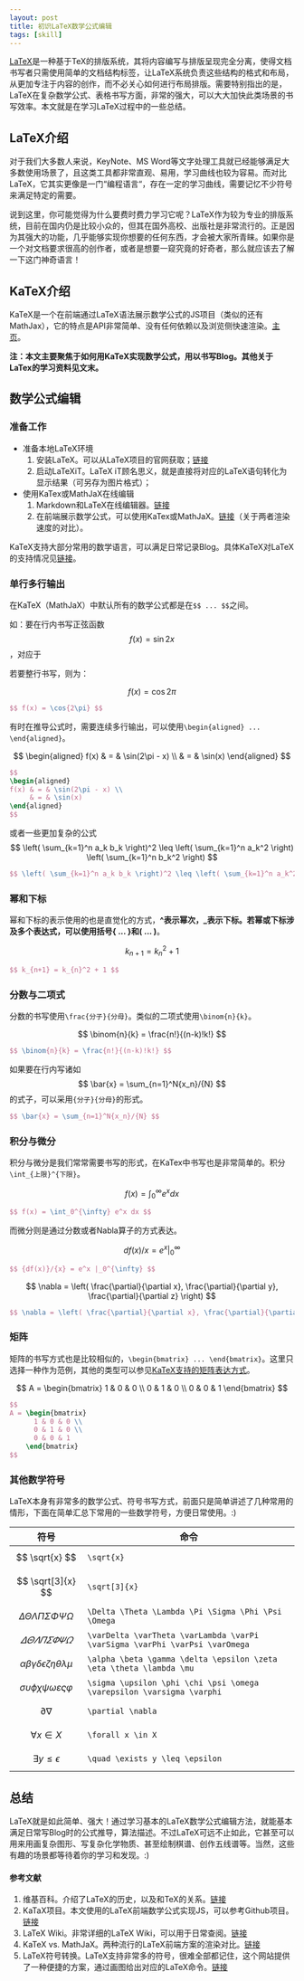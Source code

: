```yaml
---
layout: post
title: 初识LaTeX数学公式编辑
tags: [skill]
---
```



[LaTeX](https://zh.wikipedia.org/wiki/LaTeX)是一种基于TeX的排版系统，其将内容编写与排版呈现完全分离，使得文档书写者只需使用简单的文档结构标签，让LaTeX系统负责这些结构的格式和布局，从更加专注于内容的创作，而不必关心如何进行布局排版。需要特别指出的是，LaTeX在复杂数学公式、表格书写方面，非常的强大，可以大大加快此类场景的书写效率。本文就是在学习LaTeX过程中的一些总结。

## LaTeX介绍

对于我们大多数人来说，KeyNote、MS Word等文字处理工具就已经能够满足大多数使用场景了，且这类工具都非常直观、易用，学习曲线也较为容易。而对比LaTeX，它其实更像是一门“编程语言“，存在一定的学习曲线，需要记忆不少符号来满足特定的需要。

说到这里，你可能觉得为什么要费时费力学习它呢？LaTeX作为较为专业的排版系统，目前在国内仍是比较小众的，但其在国外高校、出版社是非常流行的。正是因为其强大的功能，几乎能够实现你想要的任何东西，才会被大家所青睐。如果你是一个对文档要求很高的创作者，或者是想要一窥究竟的好奇者，那么就应该去了解一下这门神奇语言！

## KaTeX介绍
KaTeX是一个在前端通过LaTeX语法展示数学公式的JS项目（类似的还有MathJax），它的特点是API非常简单、没有任何依赖以及浏览侧快速渲染。[主页](https://khan.github.io/KaTeX/)。

**注：本文主要聚焦于如何用KaTeX实现数学公式，用以书写Blog。其他关于LaTex的学习资料见文末。**

## 数学公式编辑

### 准备工作
* 准备本地LaTeX环境
  1. 安装LaTeX。可以从LaTeX项目的官网获取；[链接](https://www.latex-project.org/get/)
  2. 启动LaTeXiT。LaTeX iT顾名思义，就是直接将对应的LaTeX语句转化为显示结果（可另存为图片格式）；
* 使用KaTex或MathJaX在线编辑
  1. Markdown和LaTeX在线编辑器。[链接](https://upmath.me/)
  2. 在前端展示数学公式，可以使用KaTex或MathJaX。[链接](https://www.intmath.com/cg5/katex-mathjax-comparison.php)（关于两者渲染速度的对比）。

KaTeX支持大部分常用的数学语言，可以满足日常记录Blog。具体KaTeX对LaTeX的支持情况见[链接](https://github.com/Khan/KaTeX/wiki/Things-that-KaTeX-does-not-%28yet%29-support)。

### 单行多行输出

在KaTeX（MathJaX）中默认所有的数学公式都是在`$$ ... $$`之间。

如：要在行内书写正弦函数$$ f(x) = \sin{2x}$$，对应于

若要整行书写，则为：

$$ f(x) = \cos{2\pi} $$

```latex
$$ f(x) = \cos{2\pi} $$
```

有时在推导公式时，需要连续多行输出，可以使用`\begin{aligned} ... \end{aligned}`。

$$ 
\begin{aligned}
f(x) & = & \sin(2\pi - x) \\ 
     & = & \sin(x) 
\end{aligned}
$$

```latex
$$ 
\begin{aligned}
f(x) & = & \sin(2\pi - x) \\ 
     & = & \sin(x) 
\end{aligned}
$$
```

或者一些更加复杂的公式 $$ \left( \sum_{k=1}^n a_k b_k \right)^2 \leq \left( \sum_{k=1}^n a_k^2 \right) \left( \sum_{k=1}^n b_k^2 \right) $$

```latex
$$ \left( \sum_{k=1}^n a_k b_k \right)^2 \leq \left( \sum_{k=1}^n a_k^2 \right) \left( \sum_{k=1}^n b_k^2 \right) $$
```

### 幂和下标

幂和下标的表示使用的也是直觉化的方式，**^**表示幂次，**_**表示下标。若幂或下标涉及多个表达式，可以使用括号**{ ... }**和**( ... )**。

$$ k_{n+1} = k_{n}^2 + 1 $$

```latex
$$ k_{n+1} = k_{n}^2 + 1 $$
```

### 分数与二项式

分数的书写使用`\frac{分子}{分母}`。类似的二项式使用`\binom{n}{k}`。

$$ \binom{n}{k} = \frac{n!}{(n-k)!k!} $$

```latex
$$ \binom{n}{k} = \frac{n!}{(n-k)!k!} $$
```

如果要在行内写诸如$$ \bar{x} = \sum_{n=1}^N{x_n}/{N} $$的式子，可以采用`{分子}{分母}`的形式。


```latex
$$ \bar{x} = \sum_{n=1}^N{x_n}/{N} $$
```

### 积分与微分
积分与微分是我们常常需要书写的形式，在KaTex中书写也是非常简单的。积分`\int_{上限}^{下限}`。

$$ f(x) = \int_0^{\infty} e^x dx $$

```latex
$$ f(x) = \int_0^{\infty} e^x dx $$
```

而微分则是通过分数或者Nabla算子的方式表达。

$$ {df(x)}/{x} = e^x |_0^{\infty} $$

```latex
$$ {df(x)}/{x} = e^x |_0^{\infty} $$
```

$$ \nabla = \left( \frac{\partial}{\partial x}, \frac{\partial}{\partial y}, \frac{\partial}{\partial z} \right) $$

```latex
$$ \nabla = \left( \frac{\partial}{\partial x}, \frac{\partial}{\partial y}, \frac{\partial}{\partial z} \right) $$
```

### 矩阵

矩阵的书写方式也是比较相似的，`\begin{bmatrix} ... \end{bmatrix}`。这里只选择一种作为范例，其他的类型可以参见[KaTeX支持的矩阵表达方式](https://khan.github.io/KaTeX/function-support.html#environments)。

$$
A = \begin{bmatrix}
      1 & 0 & 0 \\
      0 & 1 & 0 \\
      0 & 0 & 1
    \end{bmatrix}
$$

```latex
$$
A = \begin{bmatrix}
      1 & 0 & 0 \\
      0 & 1 & 0 \\
      0 & 0 & 1
    \end{bmatrix}
$$
```

### 其他数学符号

LaTeX本身有非常多的数学公式、符号书写方式，前面只是简单讲述了几种常用的情形，下面在简单汇总下常用的一些数学符号，方便日常使用。:)

符号                          | 命令
----------------------------- | -------------
$$ \sqrt{x} $$                | `\sqrt{x}`
$$ \sqrt[3]{x} $$             | `\sqrt[3]{x}`
$$ \Delta \Theta \Lambda \Pi \Sigma \Phi \Psi \Omega $$ | `\Delta \Theta \Lambda \Pi \Sigma \Phi \Psi \Omega`
$$ \varDelta \varTheta \varLambda \varPi \varSigma \varPhi \varPsi \varOmega$$ | `\varDelta \varTheta \varLambda \varPi \varSigma \varPhi \varPsi \varOmega`
$$ \alpha \beta \gamma \delta \epsilon \zeta \eta \theta \lambda \mu $$ | `\alpha \beta \gamma \delta \epsilon \zeta \eta \theta \lambda \mu`
$$ \sigma \upsilon \phi \chi \psi \omega \varepsilon \varsigma \varphi $$ | `\sigma \upsilon \phi \chi \psi \omega \varepsilon \varsigma \varphi`
$$ \partial \nabla $$       | `\partial \nabla`
$$ \forall x \in X $$       | `\forall x \in X`
$$ \exists y \leq \epsilon $$ | `\quad \exists y \leq \epsilon`

## 总结

LaTeX就是如此简单、强大！通过学习基本的LaTeX数学公式编辑方法，就能基本满足日常写Blog时的公式推导，算法描述。不过LaTeX可远不止如此，它甚至可以用来用画复杂图形、写复杂化学物质、甚至绘制棋谱、创作五线谱等。当然，这些有趣的场景都等待着你的学习和发现。:)

#### 参考文献
1. 维基百科。介绍了LaTeX的历史，以及和TeX的关系。[链接](https://en.wikipedia.org/wiki/LaTeX)
2. KaTaX项目。本文使用的LaTeX前端数学公式实现JS，可以参考Github项目。[链接](https://khan.github.io/KaTeX/)
3. LaTeX Wiki。非常详细的LaTeX Wiki，可以用于日常查阅。[链接](https://en.wikibooks.org/wiki/LaTeX)
4. KaTeX vs. MathJaX。两种流行的LaTeX前端方案的渲染对比。[链接](https://www.intmath.com/cg5/katex-mathjax-comparison.php)
5. LaTeX符号转换。LaTeX支持非常多的符号，很难全部都记住，这个网站提供了一种便捷的方案，通过画图给出对应的LaTeX命令。[链接](http://detexify.kirelabs.org/classify.html)

